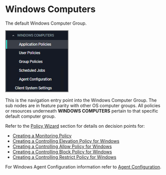 [title]: # (Windows Computers)
[tags]: # (admin,configuration)
[priority]: # (3)
# Windows Computers

The default Windows Computer Group.

![default](images/default.png "Default Windows Computer Group")

This is the navigation entry point into the Windows Computer Group. The sub nodes are in feature parity with other OS computer groups. All policies or resources underneath __WINDOWS COMPUTERS__ pertain to that specific default computer group.

Refer to the [Policy Wizard](../app-control/policies/policy-wizard/index.md) section for details on decision points for:

* [Creating a Monitoring Policy](../app-control/policies/policy-wizard/monitoring.md)
* [Creating a Controlling Elevation Policy for Windows](wizard/controlling-elevate-win.md)
* [Creating a Controlling Allow Policy for Windows](wizard/controlling-allow-win.md)
* [Creating a Controlling Block Policy for Windows](wizard/controlling-block-win.md)
* [Creating a Controlling Restrict Policy for Windows](wizard/controlling-restrict-win.md)

For Windows Agent Configuration information refer to [Agent Configuration](../../agents/win/cfg/index.md).
